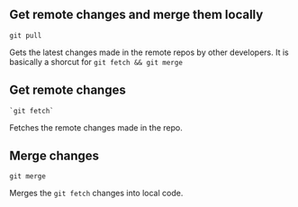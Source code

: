 ## Get remote changes and merge them locally

```
git pull
```

Gets the latest changes made in the remote repos by other developers. It is basically a shorcut for `git fetch && git merge`


## Get remote changes

```
`git fetch`
```

Fetches the remote changes made in the repo.

## Merge changes

```
git merge
```

Merges the `git fetch` changes into local code.
